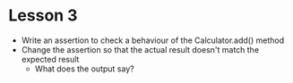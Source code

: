 # Lesson 3

* Write an assertion to check a behaviour of the Calculator.add() method
* Change the assertion so that the actual result doesn't match the expected result
  * What does the output say?